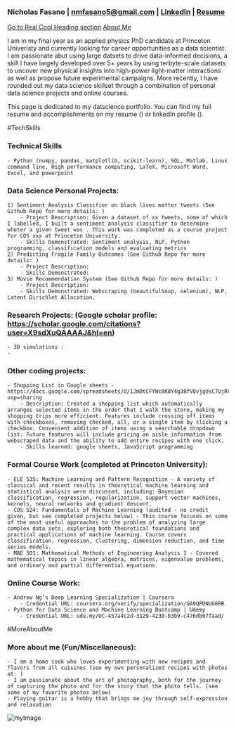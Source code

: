 ### Nicholas Fasano | nmfasano5@gmail.com | [LinkedIn](https://www.linkedin.com/in/nmfasano/) | [Resume](https://www.linkedin.com/in/nmfasano/)

[Go to Real Cool Heading section](#techskills)
[About Me](#moreaboutme)

I am in my final year as an applied physics PhD candidate at Princeton Univeristy and currently looking for career opportunities as a data scientist. I am passionate abut using large datsets to drive data-informed decisions, a skill I have largely developed over 5+ years by using terbyte-scale datasets to uncover new physical insights into high-power light-matter interactions as well as propose future experimental campaigns. More recently, I have rounded out my data science skillset through a combination of personal data science projects and online courses. 

This page is dedicated to my datscience portfolio. You can find my full resume and accomplishments on my resume () or linkedIn profile ().

#TechSkills
### Technical Skills 

    - Python (numpy, pandas, matplotlib, scikit-learn), SQL, Matlab, Linux command line, High performance computing, LaTeX, Microsoft Word, Excel, and powerpoint

### Data Science Personal Projects:
    1) Sentiment Analysis Classifier on black lives matter tweets (See Github Repo for more details: )
        - Project Description: Given a dataset of xx tweets, some of which I labelled, I built a sentiment analysis classifier to determine wheter a given tweet was . This work was completed as a course project for COS xxx at Princeton University.
        - Skills Demonstrated: Sentiment analysis, NLP, Python programming, classification models and evaluating metrics
    2) Predicting Fragile Family Outcomes (See Github Repo for more details: )
        - Project Description:
        - Skills Demonstrated: 
    3) Movie Recommendation System (See Github Repo for more details: )
        - Project Description:
        - Skills Demonstrated: Webscraping (beautifulSoup, selenium), NLP, Latent Dirichlet Allocation,  

### Research Projects: (Google scholar profile: https://scholar.google.com/citations?user=X9sdXuQAAAAJ&hl=en)
    - 3D simulations : 
    -   

### Other coding projects:
    - Shopping List in Google sheets - https://docs.google.com/spreadsheets/d/1JmDtCFYWc8K8Y4g38fVQvjgUsC7UjRVS25mL4au47Pw/edit?usp=sharing
        - Description: Created a shopping list which automatically arranges selected items in the order that I walk the store, making my shopping trips more efficient. Features include crossing off items with checkboxes, removing checked, all, or a single item by clicking a checkbox. Convenient addition of items using a searchable dropdown list. Future features will include pricing an aisle information from webscraped data and the ability to add entire recipes with one click.
        - Skills learned: google sheets, JavaScript programming 
                
### Formal Course Work (completed at Princeton University):
    - ELE 535: Machine Learning and Pattern Recognition - A variety of classical and recent results in theoretical machine learning and statistical analysis were discussed, including: Bayesian classification, regression, regularization, support vector machines, kernels, neural networks and gradient descent.
    - COS 524: Fundamentals of Machine Learning (audited - no credit given, but see completed projects below) - This course focuses on some of the most useful approaches to the problem of analyzing large complex data sets, exploring both theoretical foundations and practical applications of machine learning. Course covers classification, regression, clustering, dimension reduction, and time series models.
    - MAE 501: Mathematical Methods of Engineering Analysis I - Covered mathematical topics in linear algebra, matrices, eigenvalue problems, and ordinary and partial differential equations.
    
### Online Course Work:
    - Andrew Ng’s Deep Learning Specialization | Coursera                                                          
        - Credential URL: coursera.org/verify/specialization/GA9QPDNUG6RB
    - Python for Data Science and Machine Learning Bootcamp | Udemy                          
        - Credential URL: ude.my/UC-457a4c2d-3129-4238-b3b9-c476db07faad/
        
#MoreAboutMe
### More about me (Fun/Miscellaneous):
    - I am a home cook who loves experimenting with new recipes and flavors from all cuisines (see my own personalized recipes with photos at: )
    - I am passionate about the art of photography, both for the journey of capturing the photo and for the story that the photo tells. (see some of my favorite photos below) 
    - Playing guitar is a hobby that brings me joy through self-expression and relaxation

![myImage](https://media.giphy.com/media/XRB1uf2F9bGOA/giphy.gif)

<!--
**nfasano/nfasano** is a ✨ _special_ ✨ repository because its `README.md` (this file) appears on your GitHub profile.

Here are some ideas to get you started:

- 🔭 I’m currently working on ...
- 🌱 I’m currently learning ...
- 👯 I’m looking to collaborate on ...
- 🤔 I’m looking for help with ...
- 💬 Ask me about ...
- 
- 😄 Pronouns: ...
- ⚡ Fun fact: ...
-->
